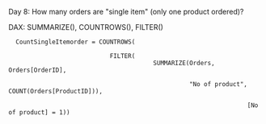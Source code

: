 Day 8: How many orders are "single item" (only one product ordered)?

DAX: SUMMARIZE(), COUNTROWS(), FILTER()

      CountSingleItemorder = COUNTROWS(

                                FILTER(
                                            SUMMARIZE(Orders, Orders[OrderID], 
                                            
                                                      "No of product", COUNT(Orders[ProductID])),
                                                      
                                                                      [No of product] = 1))
